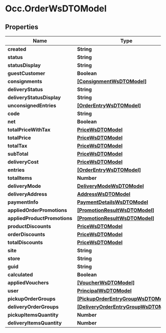 # Occ.OrderWsDTOModel

## Properties
Name | Type | Description | Notes
------------ | ------------- | ------------- | -------------
**created** | **String** |  | [optional] 
**status** | **String** |  | [optional] 
**statusDisplay** | **String** |  | [optional] 
**guestCustomer** | **Boolean** |  | [optional] 
**consignments** | [**[ConsignmentWsDTOModel]**](ConsignmentWsDTOModel.md) |  | [optional] 
**deliveryStatus** | **String** |  | [optional] 
**deliveryStatusDisplay** | **String** |  | [optional] 
**unconsignedEntries** | [**[OrderEntryWsDTOModel]**](OrderEntryWsDTOModel.md) |  | [optional] 
**code** | **String** |  | [optional] 
**net** | **Boolean** |  | [optional] 
**totalPriceWithTax** | [**PriceWsDTOModel**](PriceWsDTOModel.md) |  | [optional] 
**totalPrice** | [**PriceWsDTOModel**](PriceWsDTOModel.md) |  | [optional] 
**totalTax** | [**PriceWsDTOModel**](PriceWsDTOModel.md) |  | [optional] 
**subTotal** | [**PriceWsDTOModel**](PriceWsDTOModel.md) |  | [optional] 
**deliveryCost** | [**PriceWsDTOModel**](PriceWsDTOModel.md) |  | [optional] 
**entries** | [**[OrderEntryWsDTOModel]**](OrderEntryWsDTOModel.md) |  | [optional] 
**totalItems** | **Number** |  | [optional] 
**deliveryMode** | [**DeliveryModeWsDTOModel**](DeliveryModeWsDTOModel.md) |  | [optional] 
**deliveryAddress** | [**AddressWsDTOModel**](AddressWsDTOModel.md) |  | [optional] 
**paymentInfo** | [**PaymentDetailsWsDTOModel**](PaymentDetailsWsDTOModel.md) |  | [optional] 
**appliedOrderPromotions** | [**[PromotionResultWsDTOModel]**](PromotionResultWsDTOModel.md) |  | [optional] 
**appliedProductPromotions** | [**[PromotionResultWsDTOModel]**](PromotionResultWsDTOModel.md) |  | [optional] 
**productDiscounts** | [**PriceWsDTOModel**](PriceWsDTOModel.md) |  | [optional] 
**orderDiscounts** | [**PriceWsDTOModel**](PriceWsDTOModel.md) |  | [optional] 
**totalDiscounts** | [**PriceWsDTOModel**](PriceWsDTOModel.md) |  | [optional] 
**site** | **String** |  | [optional] 
**store** | **String** |  | [optional] 
**guid** | **String** |  | [optional] 
**calculated** | **Boolean** |  | [optional] 
**appliedVouchers** | [**[VoucherWsDTOModel]**](VoucherWsDTOModel.md) |  | [optional] 
**user** | [**PrincipalWsDTOModel**](PrincipalWsDTOModel.md) |  | [optional] 
**pickupOrderGroups** | [**[PickupOrderEntryGroupWsDTOModel]**](PickupOrderEntryGroupWsDTOModel.md) |  | [optional] 
**deliveryOrderGroups** | [**[DeliveryOrderEntryGroupWsDTOModel]**](DeliveryOrderEntryGroupWsDTOModel.md) |  | [optional] 
**pickupItemsQuantity** | **Number** |  | [optional] 
**deliveryItemsQuantity** | **Number** |  | [optional] 


